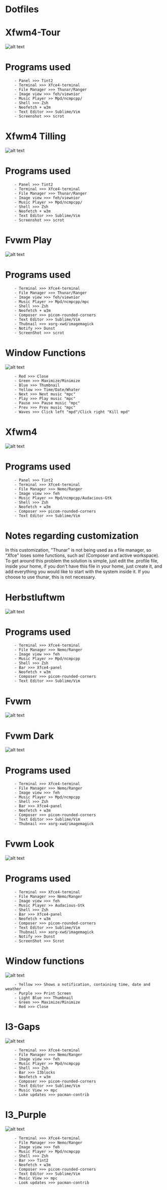 # Dotfiles

# Xfwm4-Tour

![alt text](https://github.com/Diego-ACG/Dotfiles/blob/master/Xfwm4-Tour/example/example.png)

# Programs used

		- Panel >>> Tint2
		- Terminal >>> Xfce4-terminal
		- File Manager >>> Thunar/Ranger
		- Image view >>> feh/viewnior
		- Music Player >> Mpd/ncmpcpp/
		- Shell >>> Zsh
		- Neofetch + w3m
		- Text Editor >>> Sublime/Vim
		- Screenshot >>> scrot

# Xfwm4 Tilling

![alt text](https://github.com/Diego-ACG/Dotfiles/blob/master/Xfwm4-Tiling/example/example.png)

# Programs used

		- Panel >>> Tint2
		- Terminal >>> Xfce4-terminal
		- File Manager >>> Thunar/Ranger
		- Image view >>> feh/viewnior
		- Music Player >> Mpd/ncmpcpp/
		- Shell >>> Zsh
		- Neofetch + w3m
		- Text Editor >>> Sublime/Vim
		- Screenshot >>> scrot

# Fvwm Play

![alt text](https://github.com/Diego-ACG/Dotfiles/blob/master/Fvwm-Play/examples/example.png)

# Programs used

		- Terminal >>> Xfce4-terminal
		- File Manager >>> Thunar/Ranger
		- Image view >>> feh/viewnior
		- Music Player >> Mpd/ncmpcpp/mpc
		- Shell >>> Zsh
		- Neofetch + w3m
		- Composer >>> picom-rounded-corners
		- Text Editor >>> Sublime/Vim
		- Thubnail >>> xorg-xwd/imagemagick
		- Notify >>> Dunst
		- ScreenShot >>> scrot

# Window Functions

![alt text](https://github.com/Diego-ACG/Dotfiles/blob/master/Fvwm-Play/examples/functions.png)

		- Red >>> Close
		- Green >>> Maximize/Minimize
		- Blue >>> Thumbnail
		- Yellow >>> Time/Date/Whater
		- Next >>> Next music "mpc"
		- Play >>> Play music "mpc"
		- Pause >>> Pause music "mpc"
		- Prev >>> Prev music "mpc"
		- Waves >>> Click left "mpd"/Click right "Kill mpd"

# Xfwm4

![alt text](https://github.com/Diego-ACG/Dotfiles/blob/master/Xfwm4/example/example.png)

# Programs used

		- Panel >>> Tint2
		- Terminal >>> Xfce4-terminal
		- File Manager >>> Nemo/Ranger
		- Image view >>> feh
		- Music Player >> Mpd/ncmpcpp/Audacious-Gtk
		- Shell >>> Zsh
		- Neofetch + w3m
		- Composer >>> picom-rounded-corners
		- Text Editor >>> Sublime/Vim

# Notes regarding customization

In this customization, "Thunar" is not being used as a file manager, so "Xfce" loses some functions, such as! (Composer and active workspace). To get around this problem the solution is simple, just edit the .profile file, inside your home, if you don't have this file in your home, just create it, and add everything you would like to start with the system inside it. If you choose to use thunar, this is not necessary.


# Herbstluftwm

![alt text](https://github.com/Diego-ACG/Dotfiles/blob/master/Herbstluftwm/examples/example.png)

# Programs used

		- Terminal >>> Xfce4-terminal
		- File Manager >>> Nemo/Ranger
		- Image view >>> feh
		- Music Player >> Mpd/ncmpcpp
		- Shell >>> Zsh
		- Bar >>> Xfce4-panel
		- Neofetch + w3m
		- Composer >>> picom-rounded-corners
		- Text Editor >>> Sublime/Vim

# Fvwm

![alt text](https://github.com/Diego-ACG/Dotfiles/blob/master/Fvwm/example/example.png)

# Fvwm Dark

![alt text](https://github.com/Diego-ACG/Dotfiles/blob/master/Fvwm/example/example2.png)

# Programs used

		- Terminal >>> Xfce4-terminal
		- File Manager >>> Nemo/Ranger
		- Image view >>> feh
		- Music Player >> Mpd/ncmpcpp
		- Shell >>> Zsh
		- Bar >>> Xfce4-panel
		- Neofetch + w3m
		- Composer >>> picom-rounded-corners
		- Text Editor >>> Sublime/Vim
		- Thubnail >>> xorg-xwd/imagemagick

# Fvwm Look

![alt text](https://github.com/Diego-ACG/Dotfiles/blob/master/Fvwm/fvwm-look/examples/example.png)

# Programs used

		- Terminal >>> Xfce4-terminal
		- File Manager >>> Nemo/Ranger
		- Image view >>> feh
		- Music Player >> Audacious-Gtk
		- Shell >>> Zsh
		- Bar >>> Xfce4-panel
		- Neofetch + w3m
		- Composer >>> picom-rounded-corners
		- Text Editor >>> Sublime/Vim
		- Thubnail >>> xorg-xwd/imagemagick
		- Notify >>> Dunst
		- ScreenShot >>> Scrot

# Window functions

![alt text](https://github.com/Diego-ACG/Dotfiles/blob/master/Fvwm/fvwm-look/examples/functions.png)

		- Yellow >>> Shows a notification, containing time, date and weather
		- Purple >>> Print Screen
		- Light Blue >>> Thumbnail
		- Green >>> Maximize/Minimize
		- Red >>> Close

# I3-Gaps

![alt text](https://github.com/Diego-ACG/Dotfiles/blob/master/I3/examples/example.png)

		- Terminal >>> Xfce4-terminal
		- File Manager >>> Nemo/Ranger
		- Image view >>> feh
		- Music Player >> Mpd/ncmpcpp
		- Shell >>> Zsh
		- Bar >>> I3blocks
		- Neofetch + w3m
		- Composer >>> picom-rounded-corners
		- Text Editor >>> Sublime/Vim
		- Music View >> mpc
		- Luke updates >>> pacman-contrib

# I3_Purple

![alt text](https://github.com/Diego-ACG/Dotfiles/blob/master/I3/examples/example2.png)

		- Terminal >>> Xfce4-terminal
		- File Manager >>> Nemo/Ranger
		- Image view >>> feh
		- Music Player >> Mpd/ncmpcpp
		- Shell >>> Zsh
		- Bar >>> Tint2
		- Neofetch + w3m
		- Composer >>> picom-rounded-corners
		- Text Editor >>> Sublime/Vim
		- Music View >> mpc
		- Look updates >>> pacman-contrib